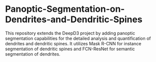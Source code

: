 # Panoptic-Segmentation-on-Dendrites-and-Dendritic-Spines
This repository extends the DeepD3 project by adding panoptic segmentation capabilities for the detailed analysis and quantification of dendrites and dendritic spines. It utilizes Mask R-CNN for instance segmentation of dendritic spines and FCN-ResNet for semantic segmentation of dendrites.
